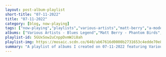 ```yaml
---
layout: post-album-playlist
short-title: "07-11-2022"
title: "07-11-2022"
category: [blog, now-playing]
tags: ["now-playing","playlists","various-artists","matt-berry","a-modest-proposal","various-artists","various-artists","day-wave"]
albums: ["Various Artists - Blues Legend","Matt Berry - Phantom Birds","A Modest Proposal - Solera","Various Artists - Sommernachtskonzert 2022 / Summer Night Concert 2022","Various Artists - Pastlife","Day Wave - Headcase"]
playlist-id: 5GUxSow2uCnppDvmWJi8ah
playlist-img: https://mosaic.scdn.co/640/ab67616d0000b2731653c4edde70e87e10108ee1ab67616d0000b2732b6f0f41791d3cebe1b1ec0dab67616d0000b273ad3bec1fb5193063571f19aaab67616d0000b273ccd866143b7a13cd919598b4
summary: "A playlist of albums I created on 07-11-2022 featuring Various Artists, Matt Berry, A Modest Proposal, Various Artists, Various Artists, and Day Wave"
---
```

